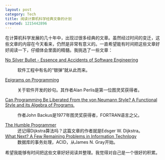 ```yaml
---
layout: post
category: Tech
title: 阅读计算机科学经典文章的计划
created: 1215442896
---
```


在计算机科学发展的几十年中，出现过很多经典的文章。虽然经过时间的变迁，这些文章的内容在今天看来，仍然是非常有意义的。一直希望能有时间把这些文章好好阅读一下，仔细体会里面的精髓。我挑选了一些文章：


<dl>

<dt><a href="http://www.virtualschool.edu/mon/SoftwareEngineering/BrooksNoSilverBullet.html">No Silver Bullet - Essence and Accidents of Software Engineering</a>

</dt>

<dd>

软件工程中有名的“银弹”就从此而来。

</dd>



<dt><a href="http://www-pu.informatik.uni-tuebingen.de/users/klaeren/epigrams.html">Epigrams on Programming</a></dt>

<dd>

关于软件开发的妙句。其作者<span class="wikipediaTerm">Alan Perlis</span>是第一位图灵奖获得者。

</dd>



<dt><a href="http://www.xtrj.org/turing%20award/1977_Backus/backus%20lecture.pdf">Can Programming Be Liberated From the von Neumann Style? A Functional Style and its Algebra of Programs.</a></dt>

<dd>

作者<span class="wikipediaTerm">John Backus</span>是1977年图灵奖获得者，FORTRAN语言之父。

</dd>

<!--break-->

<dt><a href="http://www.cs.utexas.edu/~EWD/transcriptions/EWD03xx/EWD340.html">The Humble Programmer</a></dt>

<dd>还记得Dijkstra算法吗？这篇文章的作者就是<span class="wikipediaTerm">Edsger W. Dijkstra</span>。</dd>



<dt><a href="http://www.xtrj.org/turing%20award/1998_Gray/Gray_Turing_FCRC.pdf">What Next? A Few Remaining Problems in Information Technlogy</a></dt>

<dd>数据库的事务处理，ACID，从<span class="wikipediaTerm">James N. Gray</span>开始。</dd>



</dl>



希望我能够有时间把这些文章好好阅读并整理。我觉得对自己是一个很好的积累。
